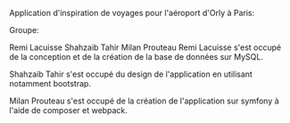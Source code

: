 Application d'inspiration de voyages pour l'aéroport d'Orly à Paris:

Groupe:

Remi Lacuisse
Shahzaib Tahir
Milan Prouteau
Remi Lacuisse s'est occupé de la conception et de la création de la base de données sur MySQL.

Shahzaib Tahir s'est occupé du design de l'application en utilisant notamment bootstrap.

Milan Prouteau s'est occupé de la création de l'application sur symfony à l'aide de composer et webpack.
